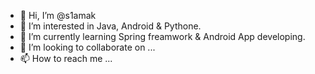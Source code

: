 - 👋 Hi, I’m @s1amak
- 👀 I’m interested in Java, Android & Pythone.
- 🌱 I’m currently learning Spring freamwork & Android App developing.
- 💞️ I’m looking to collaborate on ...
- 📫 How to reach me ...

<!---
s1amak/s1amak is a ✨ special ✨ repository because its `README.md` (this file) appears on your GitHub profile.
You can click the Preview link to take a look at your changes.
--->
